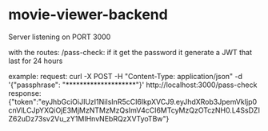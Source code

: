 # movie-viewer-backend

Server listening on PORT 3000

with the routes:
  /pass-check:
    if it get the password it generate a JWT that last for 24 hours

example:
  request:
    curl -X POST -H "Content-Type: application/json" -d '{"passphrase": "********************"}' http://localhost:3000/pass-check
  response:
    {"token":"eyJhbGciOiJIUzI1NiIsInR5cCI6IkpXVCJ9.eyJhdXRob3JpemVkIjp0cnVlLCJpYXQiOjE3MjMzNTMzMzQsImV4cCI6MTcyMzQzOTczNH0.L4SsDZIZ62uDz73sv2Vu_zY1MIHnvNEbRQzXVTyoTBw"}
